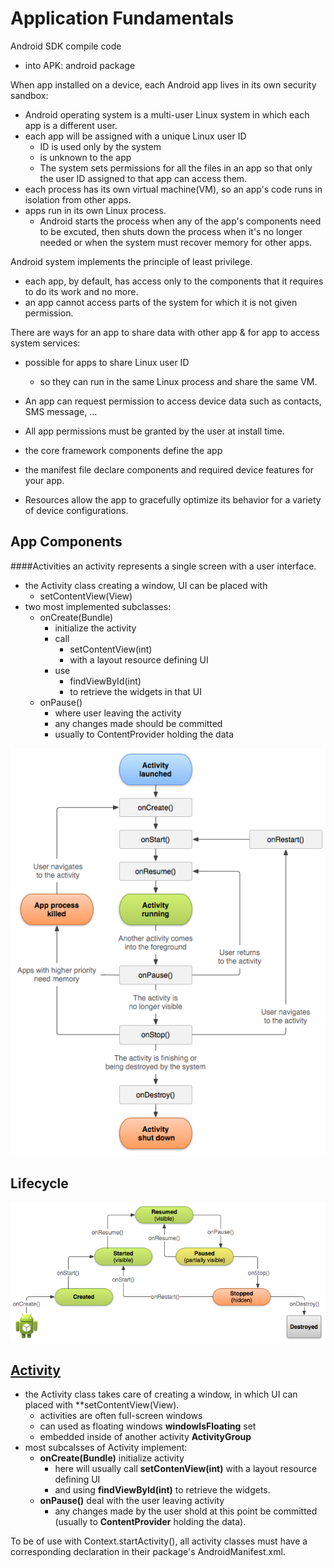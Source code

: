 Application Fundamentals
==
Android SDK compile code
- into APK: android package

When app installed on a device, each Android app lives in its own security sandbox:
- Android operating system is a multi-user Linux system in which each app is a different user.
- each app will be assigned with a unique Linux user ID
    - ID is used only by the system
    - is unknown to the app
    - The system sets permissions for all the files in an app so that only the user ID assigned to that app can access them.
- each process has its own virtual machine(VM), so an app's code runs in isolation from other apps.
- apps run in its own Linux process.
    - Android starts the process when any of the app's components need to be excuted, then shuts down the process when it's no longer needed or when the system must recover memory for other apps.

Android system implements the principle of least privilege. 
- each app, by default, has access only to the components that it requires to do its work and no more. 
- an app cannot access parts of the system for which it is not given permission.

There are ways for an app to share data with other app & for app to access system services:
- possible for apps to share Linux user ID
    - so they can run in the same Linux process and share the same VM.
- An app can request permission to access device data such as contacts, SMS message, ...
- All app permissions must be granted by the user at install time.


- the core framework components define the app
- the manifest file declare components and required device features for your app.
- Resources allow the app to gracefully optimize its behavior for a variety of device configurations.

App Components
--
####Activities
an activity represents a single screen with a user interface.
- the Activity class creating a window, UI can be placed with 
    - setContentView(View)
- two most implemented subclasses:
    - onCreate(Bundle)
        - initialize the activity
        - call
            - setContentView(int)
            - with a layout resource defining UI
        - use
            - findViewById(int)
            - to retrieve the widgets in that UI 
    - onPause()
        - where user leaving the activity
        - any changes made should be committed 
        - usually to ContentProvider holding the data

![activities life cycle](files/activity_lifecycle.png)

Lifecycle
--
![life cycle](files/basic-lifecycle.png)


[Activity](http://developer.android.com/reference/android/app/Activity.html)
--
- the Activity class takes care of creating a window, in which UI can placed with **setContentView(View).
    - activities are often full-screen windows
    - can used as floating windows **windowIsFloating** set
    - embedded inside of another activity **ActivityGroup**
- most subcalsses of Activity implement:
    - **onCreate(Bundle)** initialize activity
        - here will usually call **setContenView(int)** with a layout resource defining UI
        - and using **findViewById(int)** to retrieve the widgets. 
    - **onPause()** deal with the user leaving activity
        - any changes made by the user shold at this point be committed (usually to **ContentProvider** holding the data).


To be of use with Context.startActivity(), all activity classes must have a corresponding <activity> declaration in their package's AndroidManifest.xml.


